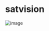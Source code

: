 # satvision

![image](https://github.com/LanceryH/satvision/assets/108919405/724112ba-9d04-442c-9e52-6993cad671ee)
